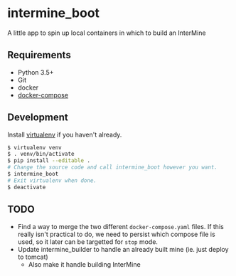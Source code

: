 # intermine_boot

A little app to spin up local containers in which to build an InterMine

## Requirements
- Python 3.5+
- Git
- docker
- [docker-compose](https://docs.docker.com/compose/install/)

## Development

Install [virtualenv](https://virtualenv.pypa.io/en/stable/installation/) if you haven't already.

```bash
$ virtualenv venv
$ . venv/bin/activate
$ pip install --editable .
# Change the source code and call intermine_boot however you want.
$ intermine_boot
# Exit virtualenv when done.
$ deactivate
```

## TODO

- Find a way to merge the two different `docker-compose.yaml` files. If this really isn't practical to do, we need to persist which compose file is used, so it later can be targetted for `stop` mode.
- Update intermine_builder to handle an already built mine (ie. just deploy to tomcat)
    - Also make it handle building InterMine
